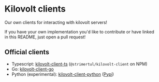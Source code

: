 # Kilovolt clients

Our own clients for interacting with kilovolt servers!

If you have your own implementation you'd like to contribute or have linked in this README, just open a pull request!

## Official clients

- Typescript: [kilovolt-client-ts](https://github.com/strimertul/kilovolt-client-ts) (`@strimertul/kilovolt-client` on NPM)
- Go: [kilovolt-client-go](https://github.com/strimertul/kilovolt-client-go)
- Python (experimental): [kilovolt-client-python](https://github.com/strimertul/kilovolt-client-python) ([Pypi](https://pypi.org/project/kilovolt/))
